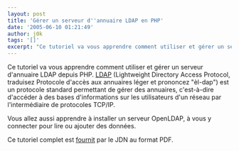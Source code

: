 ```yaml
---
layout: post
title: 'Gérer un serveur d''annuaire LDAP en PHP'
date: '2005-06-10 01:21:49'
author: j0k
tags: '[]'
excerpt: "Ce tutoriel va vous apprendre comment utiliser et gérer un serveur d'annuaire LDAP depuis PHP.     \n[LDAP](http://fr.wikipedia.org/wiki/LDAP) (Lightweight Directory Access Protocol, traduisez Protocole d'accès aux annuaires léger et prononcez \"èl-dap\") est un protocole standard permettant de gérer des annuaires, c'est-à-dire d'accéder à des bases      …"
---
```


Ce tutoriel va vous apprendre comment utiliser et gérer un serveur d'annuaire LDAP depuis PHP.
[LDAP](http://fr.wikipedia.org/wiki/LDAP) (Lightweight Directory Access Protocol, traduisez Protocole d'accès aux annuaires léger et prononcez "èl-dap") est un protocole standard permettant de gérer des annuaires, c'est-à-dire d'accéder à des bases d'informations sur les utilisateurs d'un réseau par l'intermédiaire de protocoles TCP/IP.

Vous allez aussi apprendre à installer un serveur OpenLDAP, à vous y connecter pour lire ou ajouter des données.

Ce tutoriel complet est [fournit](http://beaussier.developpez.com/articles/php/ldap/) par le JDN au format PDF.
